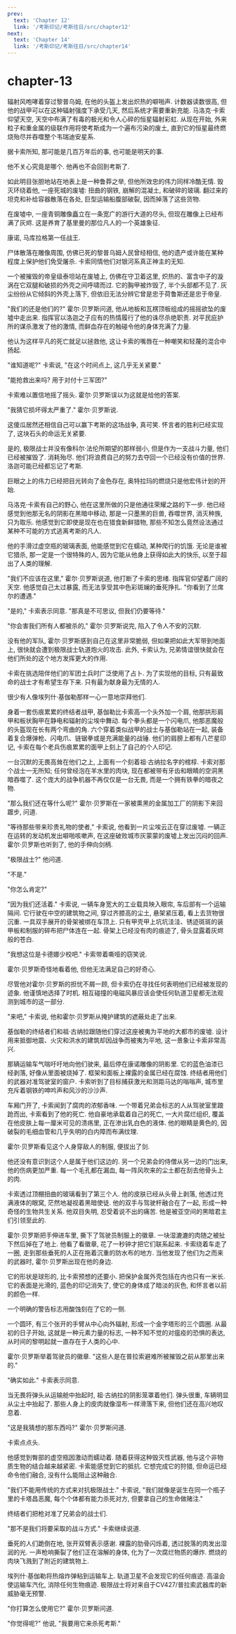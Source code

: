 ```yaml
---
prev:
  text: 'Chapter 12'
  link: '/考斯印记/考斯往日/src/chapter12'
next:
  text: 'Chapter 14'
  link: '/考斯印记/考斯往日/src/chapter14'
---
```


# chapter-13

辐射风咆哮着穿过黎普乌姆, 在他的头盔上发出炽热的噼啪声. 计数器读数很高, 但他的战甲可以在这种辐射强度下承受几天, 然后系统才需要重新充能. 马洛克·卡索仰望天空, 天空中布满了有毒的极光和令人心碎的恒星辐射彩虹. 从现在开始, 外来粒子和重金属的级联作用将使考斯成为一个遍布污染的废土, 直到它的恒星最终燃烧殆尽并吞噬整个韦瑞迪安星系.

据卡索所知, 那可能是几百万年后的事, 也可能是明天的事.

他不关心究竟是哪个. 他再也不会回到考斯了.

如此明目张胆地站在地表上是一种鲁莽之举, 但他所效忠的伟力同样冷酷无情. 毁灭环绕着他, 一座死城的废墟: 扭曲的钢铁, 崩解的混凝土, 和破碎的玻璃. 翻过来的坦克和补给容器散落在各处, 巨型运输船腹部破裂, 因而掉落了这些货物.

在废墟中, 一座青铜雕像矗立在一条宽广的游行大道的尽头, 但现在雕像上已经布满了灰烬. 这是养育了基里曼的那位凡人的一个英雄象征.

康诺, 马库拉格第一任战王.

尸体散落在雕像周围, 仿佛已死的黎普乌姆人民曾经相信, 他的遗产或许能在某种程度上保护他们免受屠杀. 卡索同情他们对银河系真正神主的无知.

一个被摧毁的帝皇级泰坦站在废墟上, 仿佛在守卫着这里, 炽热的、富含中子的漩涡在它双腿和破损的外壳之间呼啸而过. 它的胸甲被炸毁了, 半个头部都不见了. 灰尘纷纷从它倾斜的外壳上落下, 但依旧无法分辨它曾是忠于荷鲁斯还是忠于帝皇.

"我们的还是他们的?" 霍尔·贝罗斯问道, 他从地板和瓦楞顶板组成的摇摇欲坠的废墟中走出来. 指挥官以洛迦之子应有的热情履行了他的诛尽杀绝职责. 对平民庇护所的谋杀激发了他的激情, 而鲜血存在的触碰令他的身体充满了力量.

他认为这样平凡的死亡就足以拯救他, 这让卡索的嘴唇在一种嘲笑和轻蔑的混合中扬起.

"谁知道呢?" 卡索说, "在这个时间点上, 这几乎无关紧要."

"能抢救出来吗? 用于对付十三军团?"

卡索难以置信地摇了摇头. 霍尔·贝罗斯误以为这就是给他的答案.

"我猜它损坏得太严重了." 霍尔·贝罗斯说.

这傻瓜居然还相信自己可以赢下考斯的这场战争, 真可笑. 怀言者的胜利已经实现了, 这块石头的命运无关紧要.

是的, 极限战士并没有像科尔·法伦所期望的那样弱小, 但是作为一支战斗力量, 他们已经被摧毁了. 消耗殆尽. 他们将浪费自己的努力去夺回一个已经没有价值的世界. 洛迦可能已经都忘记了考斯.

巨眼之上的伟力已经把目光转向了金色存在, 奥特拉玛的燃烧只是他宏伟计划的开始.

马洛克·卡索有自己的野心, 他在这里所做的只是他通往荣耀之路的下一步. 他已经感觉到他那无名的阴影在黑暗中移动, 那是一只墨黑的巨兽, 吞噬世界, 消灭种族, 只为取乐. 他感觉到它即使是现在也在猎食新鲜猎物, 那些不知怎么竟然设法通过某种不可能的方式逃离考斯的凡人.

他的手滑过虚空瓶的玻璃表面, 他能感觉到它在蠕动, 某种爬行的饥饿. 无论是谁被它猎杀, 那一定是一个很特殊的人, 因为它能从他身上获得如此大的快乐, 以至于超出了人类的理解.

"我们不应该在这里," 霍尔·贝罗斯说道, 他打断了卡索的思绪. 指挥官仰望着广阔的天空. 他感觉自己太过暴露, 而无法享受其中色彩斑斓的垂死挣扎. "你看到了兰席尔的遭遇."

"是的," 卡索表示同意. "那真是不可思议, 但我们仍要等待."

"你会害我们所有人都被杀的," 霍尔·贝罗斯说完, 陷入了令人不安的沉默.

没有他的军队, 霍尔·贝罗斯感到自己在这里非常脆弱, 但如果把如此大军带到地面上, 很快就会遭到极限战士轨道炮火的攻击. 此外, 卡索认为, 兄弟情谊很快就会在他们所处的这个地方发挥更大的作用.

卡索在挑选陪伴他们的军团士兵时广泛使用了占卜. 为了实现他的目标, 只有最致命的战士才有希望生存下来. 只有最为献身最为无情的人.

很少有人像埃列什·基伽勒那样一心一意地崇拜他们.

身着一套伤痕累累的终结者战甲, 基伽勒比卡索高一个头外加一个肩, 他那拱形肩甲和板状胸甲在静电和辐射的尘埃中舞动. 每个拳头都是一个闪电爪, 他那恶魔般的头盔现在长有两个弯曲的角. 六个穿着类似战甲的战士与基伽勒站在一起, 装备着复合爆弹枪、闪电爪、链锯拳或是充满能量的战锤. 他们的肩膀上都有八芒星印记, 卡索在每个老兵伤痕累累的面甲上刻上了自己的个人印记.

一台沉默的无畏高耸在他们之上, 上面有一个刻着祖·古纳拉名字的棺椁. 卡索对那个战士一无所知; 任何曾经泡在羊水里的肉块, 现在都被带有牙齿和眼睛的空洞黑暗吞噬了. 这个庞大的战争机器不再仅仅是一台无畏, 而是一个拥有铁拳的暗夜之物.

"那么我们还在等什么呢?" 霍尔·贝罗斯在一家被熏黑的金属加工厂的阴影下来回踱步, 问道.

"等待那些带来珍贵礼物的使者," 卡索说, 他看到一片尘埃云正在穿过废墟. 一辆正在运转的发动机发出噼啪咳嗽声, 在这座破败城市灰蒙蒙的废墟上发出沉闷的回声. 霍尔·贝罗斯也听到了, 他的手伸向剑柄.

"极限战士?" 他问道.

"不是."

"你怎么肯定?"

"因为我们还活着." 卡索说, 一辆车身宽大的工业载具映入眼帘, 车后部有一个运输隔间. 它行驶在中空的建筑物之间, 穿过齐膝高的尘土, 悬架紧压着, 看上去货物很沉重. 一具双手展开的骨架被绑在车顶上. 只有甲壳甲上坑坑洼洼、锈迹斑斑的装甲板和制服的碎布把尸体连在一起. 骨架上已经没有肉的痕迹了, 骨头显露着灰烬般的苍白.

"我想这位是卡德娜少校吧." 卡索带着嘶哑的窃笑说.

霍尔·贝罗斯奇怪地看着他, 但他无法满足自己的好奇心.

尽管他对霍尔·贝罗斯的担忧不屑一顾, 但卡索仍在寻找任何表明他们已经被发现的迹象. 他谨慎地选择了时机. 相互碰撞的电磁风暴应该会使任何轨道卫星都无法观测到城市的这一部分.

"来吧," 卡索说, 他和霍尔·贝罗斯从掩护建筑的遮蔽处走了出来.

基伽勒的终结者们和祖·古纳拉跟随他们穿过这座被夷为平地的大都市的废墟. 设计用来抵御地震、火灾和洪水的建筑却因战争而被夷为平地, 这一景象让卡索非常高兴.

那辆运输车气喘吁吁地向他们驶来, 最后停在康诺雕像的阴影里. 它的蓝色油漆已经剥落, 好像从里面被烧掉了. 框架和面板上裸露的金属已经在腐蚀. 终结者用他们的武器对准驾驶室的窗户. 卡索听到了目标捕获激光和测距马达的嗡嗡声, 城市里充斥着钢铁的呻吟声和风沙的沙沙声.

车厢门开了, 卡索闻到了腐肉的浓郁香味. 一个带着兄弟会标志的人从驾驶室里踉跄而出, 卡索看到了他的死亡. 他自豪地承载着自己的死亡, 一大片腐烂组织, 覆盖在他皮肤上每一厘米可见的溃疡里, 正在渗出乳白色的液体. 他的眼睛是黄色的, 因破裂的毛细血管和几乎失明的白内障而布满纹理.

霍尔·贝罗斯看见这个人身穿敌人的制服, 便拔出了剑.

他还没有意识到这个人是属于他们这边的. 另一个兄弟会的侍僧从另一边的门出来, 他的伤病更加严重. 每一个毛孔都在漏血, 每一阵风吹来的尘土都在刮去他骨头上的肉.

卡索透过顶棚扭曲的玻璃看到了第三个人. 他的皮肤已经从头骨上剥落, 他透过充满液体的眼窝, 茫然地凝视着黑暗使徒. 他的双手与驾驶杆融合在了一起, 形成一种奇怪的生物共生关系. 他双目失明, 忍受着说不出的痛苦. 他是被亚空间的黑暗君主们引领至此的.

霍尔·贝罗斯把手伸进车里, 撕下了驾驶员制服上的徽章. 一块湿漉漉的肉随之被扯下然后掉在了地上. 他看了看徽章, 花了一秒钟才把它们联系起来. 卡索绕着车走了一圈, 走到那些垂死的人正在拖着沉重的防水布的地方. 当他发现了他们为之而来的武器时, 霍尔·贝罗斯出现在他的身边.

它的形状是球形的, 比卡索预想的还要小. 把保护金属外壳包括在内也只有一米长. 它的表面是光滑的, 蓝色的印记消失了, 使它的身体成了暗淡的灰色, 和怀言者以前的颜色一样.

一个明确的警告标志用酸蚀刻在了它的一侧.

一个圆环, 有三个张开的手臂从中心向外辐射, 形成一个金字塔形的三个圆圈. 从最初的日子开始, 这就是一种元素力量的标志, 一种不知不觉的对瘟疫的恐惧的表达, 从时间的黎明起就一直存在于人类的心中.

霍尔·贝罗斯举着驾驶员的徽章. "这些人是在普拉索避难所被摧毁之前从那里出来的."

"确实如此." 卡索表示同意.

当无畏将弹头从运输舱中抬起时, 祖·古纳拉的阴影笼罩着他们. 弹头很重, 车辆明显从尘土中抬起了. 那些人身上的皮肉就像湿布一样滑落下来, 但他们还在高兴地叹息着.

"这是我猜想的那东西吗?" 霍尔·贝罗斯问道.

卡索点点头.

他感觉到臀部的虚空瓶因激动而蠕动着. 随着获得这种毁灭性武器, 他与这个非物质生物的结合越来越紧密. 卡索能感觉到它的抵抗. 它想完成它的狩猎, 但命运已经命令他们融合, 没有什么能阻止这种融合.

"我们不能用传统的方式来对抗极限战士." 卡索说, "我们就像是诞生在同一个瓶子里的卡塔昌恶魔, 每个个体都有能力杀死对方, 但要拿自己的生命做赌注."

终结者们把枪对准了兄弟会的战士们.

"那不是我们将要采取的战斗方式." 卡索继续说道.

垂死的人们跪倒在地, 张开双臂表示感谢. 裸露的肋骨闪烁着, 透过脱落的肉发出湿润的光. 一声枪响撕裂了他们正在溶解的身体, 化为了一次腐烂物质的爆炸. 燃烧的肉块飞溅到了附近的建筑物上.

埃列什·基伽勒将热熔炸弹粘到运输车上. 轨道卫星不会发现它的任何痕迹. 高温会使运输车汽化, 消除任何生物痕迹. 极限战士将对来自于CV427/普拉索武器库的新威胁毫无预警.

"你打算怎么使用它?" 霍尔·贝罗斯问道.

"你觉得呢?" 他说, "我要用它来杀死考斯."
